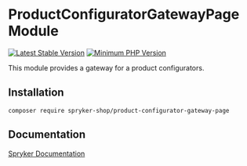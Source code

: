 # ProductConfiguratorGatewayPage Module
[![Latest Stable Version](https://poser.pugx.org/spryker-shop/product-configurator-gateway-page/v/stable.svg)](https://packagist.org/packages/spryker-shop/product-configurator-gateway-page)
[![Minimum PHP Version](https://img.shields.io/badge/php-%3E%3D%207.4-8892BF.svg)](https://php.net/)

This module provides a gateway for a product configurators.

## Installation

```
composer require spryker-shop/product-configurator-gateway-page
```

## Documentation

[Spryker Documentation](https://docs.spryker.com)
